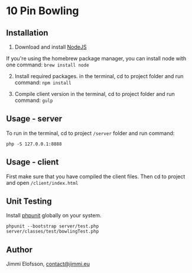 # 10 Pin Bowling

## Installation

1. Download and install [NodeJS](http://nodejs.org/download/)

If you're using the homebrew package manager, you can install node with one command: `brew install node`

2. Install required packages.
in the terminal, cd to project folder and run command: `npm install`
    
3. Compile client version
in the terminal, cd to project folder and run command: `gulp`

## Usage - server

To run in the terminal, cd to project `/server` folder and run command:

    php -S 127.0.0.1:8888
    
## Usage - client

First make sure that you have compiled the client files. Then cd to project and open `/client/index.html`
    
## Unit Testing

Install [phpunit](https://phpunit.de/getting-started.html) globally on your system.

    phpunit --bootstrap server/test.php server/classes/test/bowlingTest.php 

## Author

Jimmi Elofsson, contact@jimmi.eu